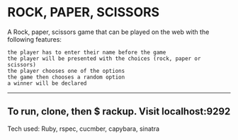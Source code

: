ROCK, PAPER, SCISSORS
=====================
A Rock, paper, scissors game that can be played on the web with the following features:

	the player has to enter their name before the game
	the player will be presented with the choices (rock, paper or scissors)
	the player chooses one of the options
	the game then chooses a random option
	a winner will be declared
----------------------------
To run, clone, then $ rackup.  Visit localhost:9292
-------------------
Tech used:
Ruby, rspec, cucmber, capybara, sinatra